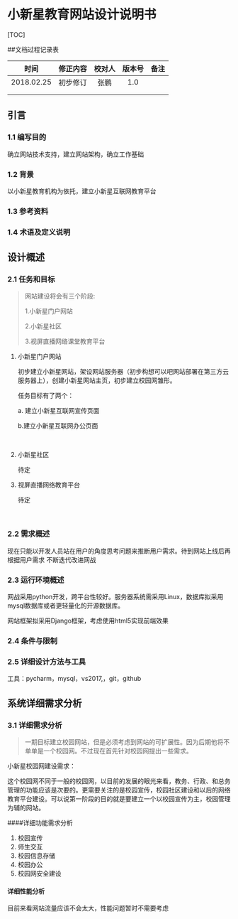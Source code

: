 # 小新星教育网站设计说明书

[TOC]

##文档过程记录表

|    时间    | 修正内容 | 校对人 | 版本号 | 备注 |
| :--------: | :------: | :----: | :----: | :--: |
| 2018.02.25 | 初步修订 |  张鹏  |  1.0   |      |
|            |          |        |        |      |
|            |          |        |        |      |

## 引言

### 1.1 编写目的

确立网站技术支持，建立网站架构，确立工作基础

### 1.2 背景

以小新星教育机构为依托，建立小新星互联网教育平台

### 1.3 参考资料

### 1.4 术语及定义说明

## 设计概述

### 2.1 任务和目标

> 网站建设将会有三个阶段:
>
> 1.小新星门户网站
>
> 2.小新星社区
>
> 3.视屏直播网络课堂教育平台

1. 小新星门户网站

   初步建立小新星网站，架设网站服务器（初步构想可以吧网站部署在第三方云服务器上），创建小新星网站主页，初步建立校园网雏形。

   任务目标有了两个：

   a. 建立小新星互联网宣传页面

   b.建立小新星互联网办公页面 

   ​

2. 小新星社区

   待定

3. 视屏直播网络教育平台

   待定

   ​

###  2.2 需求概述

现在只能以开发人员站在用户的角度思考问题来推断用户需求。待到网站上线后再根据用户需求 不断迭代改进网战

### 2.3 运行环境概述

网战采用python开发，跨平台性较好。服务器系统需采用Linux，数据库拟采用mysql数据库或者更轻量化的开源数据库。

网站框架拟采用Django框架，考虑使用html5实现前端效果

### 2.4 条件与限制

### 2.5 详细设计方法与工具

工具：pycharm，mysql，vs2017,，git，github

## 系统详细需求分析

### 3.1 详细需求分析

> 一期目标建立校园网站，但是必须考虑到网站的可扩展性。因为后期他将不单单是一个校园网。不过现在首先针对校园网提出一些需求。																																																																																																																																																																																																																																								

小新星校园网建设需求：

​       这个校园网不同于一般的校园网，以目前的发展的眼光来看，教务、行政、和总务管理的功能应该是次要的。更需要关注的是校园宣传，校园社区建设和以后的网络教育平台建设。可以说第一阶段的目的就是要建立一个以校园宣传为主，校园管理为辅的网站。

####详细功能需求分析

1. 校园宣传
2. 师生交互
3. 校园信息存储
4. 校园办公
5. 校园网安全建设

#### 详细性能分析

目前来看网站流量应该不会太大，性能问题暂时不需要考虑





















> 

